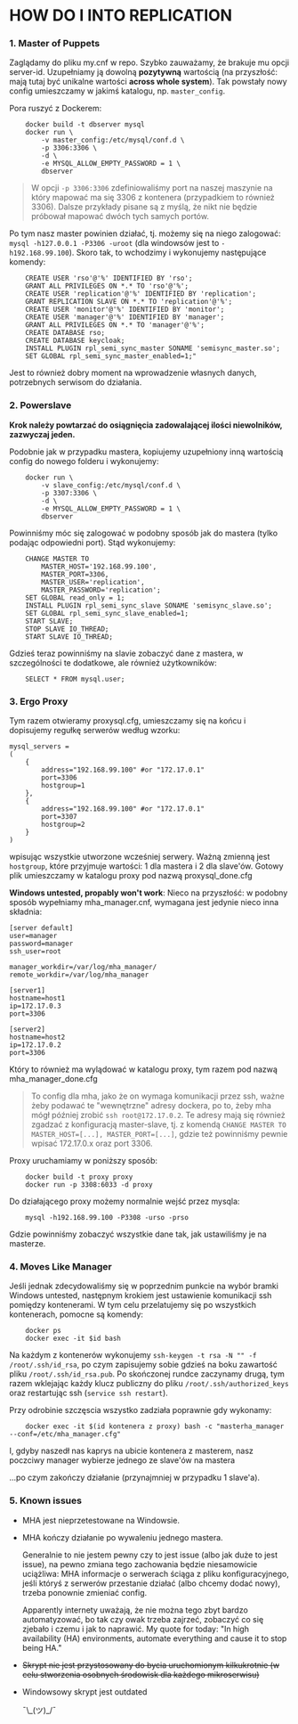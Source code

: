 # HOW DO I INTO REPLICATION

### 1. Master of Puppets

Zaglądamy do pliku my.cnf w repo. Szybko zauważamy, że brakuje mu opcji
server-id. Uzupełniamy ją dowolną **pozytywną** wartością (na przyszłość: mają
tutaj być unikalne wartości __across whole system__). Tak powstały nowy config
umieszczamy w jakimś katalogu, np. `master_config`.

Pora ruszyć z Dockerem:
```
    docker build -t dbserver mysql
    docker run \
        -v master_config:/etc/mysql/conf.d \
        -p 3306:3306 \
        -d \
        -e MYSQL_ALLOW_EMPTY_PASSWORD = 1 \
        dbserver
```

> W opcji `-p 3306:3306` zdefiniowaliśmy port na naszej maszynie na który
> mapować ma się 3306 z kontenera (przypadkiem to również 3306). Dalsze
> przykłady pisane są z myślą, że nikt nie będzie próbował mapować dwóch tych
> samych portów.

Po tym nasz master powinien działać, tj. możemy się na niego zalogować: `mysql
-h127.0.0.1 -P3306 -uroot` (dla windowsów jest to `-h192.168.99.100`). Skoro
tak, to wchodzimy i wykonujemy następujące komendy:
```
    CREATE USER 'rso'@'%' IDENTIFIED BY 'rso';
    GRANT ALL PRIVILEGES ON *.* TO 'rso'@'%';
    CREATE USER 'replication'@'%' IDENTIFIED BY 'replication';
    GRANT REPLICATION SLAVE ON *.* TO 'replication'@'%';
    CREATE USER 'monitor'@'%' IDENTIFIED BY 'monitor';
    CREATE USER 'manager'@'%' IDENTIFIED BY 'manager';
    GRANT ALL PRIVILEGES ON *.* TO 'manager'@'%';
    CREATE DATABASE rso;
    CREATE DATABASE keycloak;
    INSTALL PLUGIN rpl_semi_sync_master SONAME 'semisync_master.so';
    SET GLOBAL rpl_semi_sync_master_enabled=1;"
```

Jest to również dobry moment na wprowadzenie własnych danych, potrzebnych
serwisom do działania.

### 2. Powerslave

__Krok należy powtarzać do osiągnięcia zadowalającej ilości niewolników,
zazwyczaj jeden.__

Podobnie jak w przypadku mastera, kopiujemy uzupełniony inną wartością config
do nowego folderu i wykonujemy:
```
    docker run \
        -v slave_config:/etc/mysql/conf.d \
        -p 3307:3306 \
        -d \
        -e MYSQL_ALLOW_EMPTY_PASSWORD = 1 \
        dbserver
```

Powinniśmy móc się zalogować w podobny sposób jak do mastera (tylko podając
odpowiedni port). Stąd wykonujemy:
```
    CHANGE MASTER TO
        MASTER_HOST='192.168.99.100',
        MASTER_PORT=3306,
        MASTER_USER='replication',
        MASTER_PASSWORD='replication';
    SET GLOBAL read_only = 1;
    INSTALL PLUGIN rpl_semi_sync_slave SONAME 'semisync_slave.so';
    SET GLOBAL rpl_semi_sync_slave_enabled=1;
    START SLAVE;
    STOP SLAVE IO_THREAD;
    START SLAVE IO_THREAD;
```

Gdzieś teraz powinniśmy na slavie zobaczyć dane z mastera, w szczególności te
dodatkowe, ale również użytkowników:
```
    SELECT * FROM mysql.user;
```

### 3. Ergo Proxy

Tym razem otwieramy proxysql.cfg, umieszczamy się na końcu i dopisujemy regułkę
serwerów według wzorku:
```
mysql_servers =
(
    {
        address="192.168.99.100" #or "172.17.0.1"
        port=3306
        hostgroup=1
    },
    {
        address="192.168.99.100" #or "172.17.0.1"
        port=3307
        hostgroup=2
    }
)
```
wpisując wszystkie utworzone wcześniej serwery. Ważną zmienną jest `hostgroup`,
które przyjmuje wartości: 1 dla mastera i 2 dla slave'ów. Gotowy plik
umieszczamy w katalogu proxy pod nazwą proxysql\_done.cfg

**Windows untested, propably won't work**:
Nieco na przyszłość: w podobny sposób wypełniamy mha\_manager.cnf, wymagana jest
jedynie nieco inna składnia:
```
[server default]
user=manager
password=manager
ssh_user=root

manager_workdir=/var/log/mha_manager/
remote_workdir=/var/log/mha_manager

[server1]
hostname=host1
ip=172.17.0.3
port=3306

[server2]
hostname=host2
ip=172.17.0.2
port=3306
```
Który to również ma wylądować w katalogu proxy, tym razem pod nazwą
mha\_manager\_done.cfg

> To config dla mha, jako że on wymaga komunikacji przez ssh, ważne żeby
> podawać te "wewnętrzne" adresy dockera, po to, żeby mha mógł później zrobić
> `ssh root@172.17.0.2`. Te adresy mają się również zgadzać z konfiguracją
> master-slave, tj. z komendą `CHANGE MASTER TO MASTER_HOST=[...],
> MASTER_PORT=[...]`, gdzie też powinniśmy pewnie wpisać 172.17.0.x oraz port
> 3306.

Proxy uruchamiamy w poniższy sposób:
```
    docker build -t proxy proxy
    docker run -p 3308:6033 -d proxy
```

Do działającego proxy możemy normalnie wejść przez mysqla:
```
    mysql -h192.168.99.100 -P3308 -urso -prso
```
Gdzie powinniśmy zobaczyć wszystkie dane tak, jak ustawiliśmy je na masterze.

### 4. Moves Like Manager

Jeśli jednak zdecydowaliśmy się w poprzednim punkcie na wybór bramki Windows
untested, następnym krokiem jest ustawienie komunikacji ssh pomiędzy
kontenerami. W tym celu przelatujemy się po wszystkich kontenerach, pomocne są
komendy:
```
    docker ps
    docker exec -it $id bash
```
Na każdym z kontenerów wykonujemy `ssh-keygen -t rsa -N "" -f
/root/.ssh/id_rsa`, po czym zapisujemy sobie gdzieś na boku zawartość pliku
`/root/.ssh/id_rsa.pub`. Po skończonej rundce zaczynamy drugą, tym razem
wklejając każdy klucz publiczny do pliku `/root/.ssh/authorized_keys` oraz
restartując ssh (`service ssh restart`).

Przy odrobinie szczęscia wszystko zadziała poprawnie gdy wykonamy:
```
    docker exec -it $(id kontenera z proxy) bash -c "masterha_manager --conf=/etc/mha_manager.cfg"
```

I, gdyby naszedł nas kaprys na ubicie kontenera z masterem, nasz poczciwy
manager wybierze jednego ze slave'ów na mastera

...po czym zakończy działanie (przynajmniej w przypadku 1 slave'a).

### 5. Known issues

* MHA jest nieprzetestowane na Windowsie.
* MHA kończy działanie po wywaleniu jednego mastera.

   Generalnie to nie jestem pewny czy to jest issue (albo jak duże to jest
   issue), na pewno zmiana tego zachowania będzie niesamowicie uciążliwa: MHA
   informacje o serwerach ściąga z pliku konfiguracyjnego, jeśli któryś z
   serwerów przestanie działać (albo chcemy dodać nowy), trzeba ponownie
   zmieniać config.

   Apparently internety uważają, że nie można tego zbyt bardzo automatyzować,
   bo tak czy owak trzeba zajrzeć, zobaczyć co się zjebało i czemu i jak to
   naprawić. My quote for today: "In high availability (HA) environments,
   automate everything and cause it to stop being HA."

* ~~Skrypt nie jest przystosowany do bycia uruchomionym kilkukrotnie (w celu stworzenia osobnych środowisk dla każdego mikroserwisu)~~
* Windowsowy skrypt jest outdated

   ¯\\_(ツ)\_/¯
